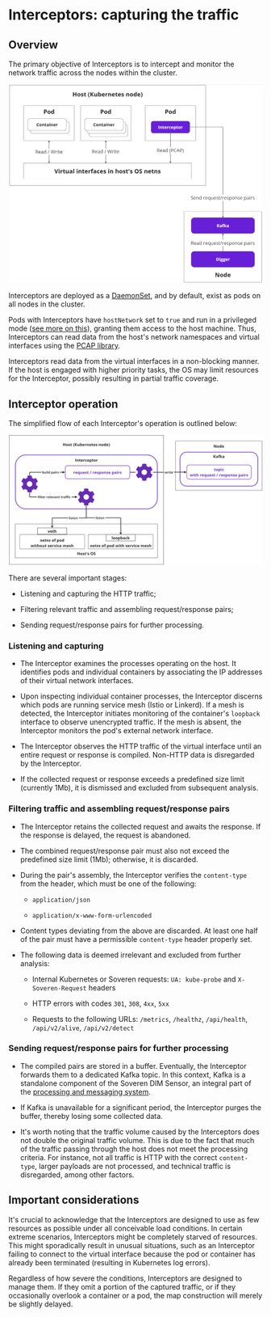 # Interceptors: capturing the traffic

## Overview

The primary objective of Interceptors is to intercept and monitor the network traffic across the nodes within the cluster.

![Traffic interception](../../img/architecture/interception.png "Traffic interception")

Interceptors are deployed as a [DaemonSet](https://kubernetes.io/docs/concepts/workloads/controllers/daemonset/), and by default, exist as pods on all nodes in the cluster.

Pods with Interceptors have `hostNetwork` set to `true` and run in a privileged mode ([see more on this](../../../administration/securing-sensor/#container-security)), granting them access to the host machine. Thus, Interceptors can read data from the host's network namespaces and virtual interfaces using the [PCAP library](https://www.tcpdump.org/).

Interceptors read data from the virtual interfaces in a non-blocking manner. If the host is engaged with higher priority tasks, the OS may limit resources for the Interceptor, possibly resulting in partial traffic coverage.

## Interceptor operation

The simplified flow of each Interceptor's operation is outlined below:

![The main flow of the Interceptor](../../img/architecture/interceptor-flow.png "The main flow of the Interceptor")

There are several important stages:

* Listening and capturing the HTTP traffic;

* Filtering relevant traffic and assembling request/response pairs;

* Sending request/response pairs for further processing.

### Listening and capturing

* The Interceptor examines the processes operating on the host. It identifies pods and individual containers by associating the IP addresses of their virtual network interfaces.

* Upon inspecting individual container processes, the Interceptor discerns which pods are running service mesh (Istio or Linkerd). If a mesh is detected, the Interceptor initiates monitoring of the container's `loopback` interface to observe unencrypted traffic. If the mesh is absent, the Interceptor monitors the pod's external network interface.

* The Interceptor observes the HTTP traffic of the virtual interface until an entire request or response is compiled. Non-HTTP data is disregarded by the Interceptor.

* If the collected request or response exceeds a predefined size limit (currently 1Mb), it is dismissed and excluded from subsequent analysis.

### Filtering traffic and assembling request/response pairs

* The Interceptor retains the collected request and awaits the response. If the response is delayed, the request is abandoned.

* The combined request/response pair must also not exceed the predefined size limit (1Mb); otherwise, it is discarded.

* During the pair's assembly, the Interceptor verifies the `content-type` from the header, which must be one of the following:

    * `application/json`

    * `application/x-www-form-urlencoded`

* Content types deviating from the above are discarded. At least one half of the pair must have a permissible `content-type` header properly set.

* The following data is deemed irrelevant and excluded from further analysis:

    * Internal Kubernetes or Soveren requests: `UA: kube-probe` and `X-Soveren-Request` headers

    * HTTP errors with codes `301`, `308`, `4xx`, `5xx`

    * Requests to the following URLs: `/metrics`, `/healthz`, `/api/health`, `/api/v2/alive`, `/api/v2/detect`

### Sending request/response pairs for further processing

* The compiled pairs are stored in a buffer. Eventually, the Interceptor forwards them to a dedicated Kafka topic. In this context, Kafka is a standalone component of the Soveren DIM Sensor, an integral part of the [processing and messaging system](../traffic-processing/).

* If Kafka is unavailable for a significant period, the Interceptor purges the buffer, thereby losing some collected data.

* It's worth noting that the traffic volume caused by the Interceptors does not double the original traffic volume. This is due to the fact that much of the traffic passing through the host does not meet the processing criteria. For instance, not all traffic is HTTP with the correct `content-type`, larger payloads are not processed, and technical traffic is disregarded, among other factors. 

## Important considerations

It's crucial to acknowledge that the Interceptors are designed to use as few resources as possible under all conceivable load conditions. In certain extreme scenarios, Interceptors might be completely starved of resources. This might sporadically result in unusual situations, such as an Interceptor failing to connect to the virtual interface because the pod or container has already been terminated (resulting in Kubernetes log errors).

Regardless of how severe the conditions, Interceptors are designed to manage them. If they omit a portion of the captured traffic, or if they occasionally overlook a container or a  pod, the map construction will merely be slightly delayed. 
